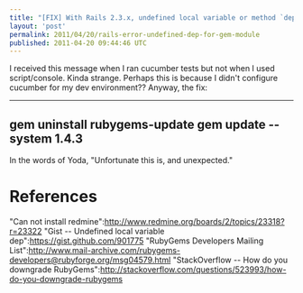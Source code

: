 ```yaml
---
title: "[FIX] With Rails 2.3.x, undefined local variable or method `dep' for Gem:Module "
layout: 'post'
permalink: 2011/04/20/rails-error-undefined-dep-for-gem-module
published: 2011-04-20 09:44:46 UTC
---
```

I received this message when I ran cucumber tests but not when I used script/console. Kinda strange. Perhaps this is because I didn't configure cucumber for my dev environment?? Anyway, the fix:

---
gem uninstall rubygems-update
gem update --system 1.4.3
---

In the words of Yoda, &quot;Unfortunate this is, and unexpected.&quot;

References
=======
&quot;Can not install redmine&quot;:http://www.redmine.org/boards/2/topics/23318?r=23322
&quot;Gist -- Undefined local variable dep&quot;:https://gist.github.com/901775
&quot;RubyGems Developers Mailing List&quot;:http://www.mail-archive.com/rubygems-developers@rubyforge.org/msg04579.html
&quot;StackOverflow -- How do you downgrade RubyGems&quot;:http://stackoverflow.com/questions/523993/how-do-you-downgrade-rubygems

